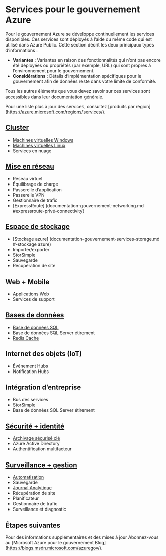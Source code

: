 <properties
    pageTitle="Pour le gouvernement Azure Services | Microsoft Azure"
    description="Fournit une vue d’ensemble des services disponibles dans Azure pour le gouvernement"
    services="Azure-Government"
    cloud="gov" 
    documentationCenter=""
    authors="zakramer"
    manager="liki"
    editor="" />

<tags
    ms.service="multiple"
    ms.devlang="na"
    ms.topic="article"
    ms.tgt_pltfrm="na"
    ms.workload="azure-government"
    ms.date="10/14/2016"
    ms.author="zakramer" />


#  <a name="azure-government-services"></a>Services pour le gouvernement Azure

Pour le gouvernement Azure se développe continuellement les services disponibles.  Ces services sont déployés à l’aide du même code qui est utilisé dans Azure Public.  Cette section décrit les deux principaux types d’informations :

- **Variantes :** Variantes en raison des fonctionnalités qui n’ont pas encore été déployées ou propriétés (par exemple, URL) qui sont propres à l’environnement pour le gouvernement.  
- **Considérations :** Détails d’implémentation spécifiques pour le gouvernement afin de données reste dans votre limite de conformité.

Tous les autres éléments que vous devez savoir sur ces services sont accessibles dans leur documentation générale.

Pour une liste plus à jour des services, consultez [produits par région] (https://azure.microsoft.com/regions/services/). 

## <a name="computedocumentation-government-computemd"></a>[Cluster](documentation-government-compute.md)

+ [Machines virtuelles Windows](documentation-government-compute.md#virtual-machines)
+ [Machines virtuelles Linux](documentation-government-compute.md#virtual-machines)
+ Services en nuage

## <a name="networkingdocumentation-government-networkingmd"></a>[Mise en réseau](documentation-government-networking.md)

+ Réseau virtuel
+ Équilibrage de charge
+ Passerelle d’application
+ Passerelle VPN
+ Gestionnaire de trafic
+ [ExpressRoute] (documentation-gouvernement-networking.md #expressroute-privé-connectivity)

## <a name="storagedocumentation-government-services-storagemd"></a>[Espace de stockage](documentation-government-services-storage.md)

+ [Stockage azure] (documentation-gouvernement-services-storage.md #-stockage azure)
+ Importer/exporter
+ StorSimple
+ Sauvegarde
+ Récupération de site

## <a name="web--mobile"></a>Web + Mobile

+ Applications Web
+ Services de support

## <a name="databasesdocumentation-government-services-databasemd"></a>[Bases de données](documentation-government-services-database.md)

+ [Base de données SQL](documentation-government-services-database.md#sql-database)
+ Base de données SQL Server étirement
+ [Redis Cache](documentation-government-services-database.md#azure-redis-cache)

## <a name="internet-of-things-iot"></a>Internet des objets (IoT)

+ Événement Hubs
+ Notification Hubs

## <a name="enterprise-integration"></a>Intégration d’entreprise

+ Bus des services
+ StorSimple
+ Base de données SQL Server étirement

## <a name="security--identitydocumentation-government-services-securityandidentitymd"></a>[Sécurité + identité](documentation-government-services-securityandidentity.md)

+ [Archivage sécurisé clé](documentation-government-services-securityandidentity.md#key-vault)
+ Azure Active Directory
+ Authentification multifacteur

## <a name="monitoring--managementdocumentation-government-services-monitoringandmanagementmd"></a>[Surveillance + gestion](documentation-government-services-monitoringandmanagement.md)

+ [Automatisation](documentation-government-services-monitoringandmanagement.md#automation)
+ Sauvegarde
+ [Journal Analytique](documentation-government-services-monitoringandmanagement.md#log-analytics)
+ Récupération de site
+ Planificateur
+ Gestionnaire de trafic
+ Surveillance et diagnostic

##  <a name="next-steps"></a>Étapes suivantes 
 
Pour des informations supplémentaires et des mises à jour Abonnez-vous au [Microsoft Azure pour le gouvernement Blog] (https://blogs.msdn.microsoft.com/azuregov/).
